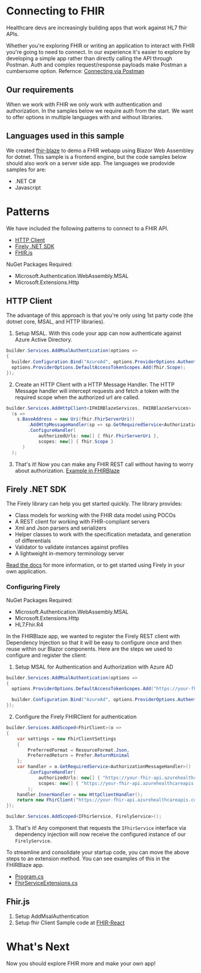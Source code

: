 # Connecting to FHIR
Healthcare devs are increasingly building apps that work against HL7 fhir APIs.

Whether you're exploring FHIR or writing an application to interact with FHIR you're going to need to connect.
In our experience it's easier to explore by developing a simple app rather than directly calling the API through Postman. Auth and complex request/response payloads make Postman a cumbersome option.
Refernce: [Connecting via Postman](https://docs.microsoft.com/en-us/azure/healthcare-apis/azure-api-for-fhir/access-fhir-postman-tutorial#inserting-a-patient)

## Our requirements
When we work with FHIR we only work with authentication and authorization.  In the samples below we require auth from the start.
We want to offer options in multiple languages with and without libraries.

## Languages used in this sample
We created [fhir-blaze](https://github.com/microsoft/FhirBlaze) to demo a FHIR webapp using Blazor Web Assembley for dotnet.  This sample is a frontend engine, but the code samples below should also work on a server side app. 
The languages we prodovide samples for are: 
* .NET C#
* Javascript

# Patterns
We have included the following patterns to connect to a FHIR API.
* [HTTP Client](#http-client)
* [Firely .NET SDK](#firely-net-sdk)
* [FHIR.js](FHIR.js)

NuGet Packages Required:
* Microsoft.Authentication.WebAssembly.MSAL
* Microsoft.Extensions.Http  

## HTTP Client
The advantage of this approach is that you're only using 1st party code (the dotnet core, MSAL, and HTTP libraries).
1. Setup MSAL.
With this code your app can now authenticate against Azure Active Directory. 
```csharp
builder.Services.AddMsalAuthentication(options =>
{
  builder.Configuration.Bind("AzureAd", options.ProviderOptions.Authentication);
  options.ProviderOptions.DefaultAccessTokenScopes.Add(fhir.Scope);
});
```
2. Create an HTTP Client with a HTTP Message Handler.
The HTTP Message handler will intercept requests and fetch a token with the required scope when the authorized url are called.
```csharp
builder.Services.AddHttpClient<IFHIRBlazeServices, FHIRBlazeServices>
  (s =>
    s.BaseAddress = new Uri(fhir.FhirServerUri))
    	.AddHttpMessageHandler(sp => sp.GetRequiredService<AuthorizationMessageHandler>()
   		.ConfigureHandler(
           	authorizedUrls: new[] { fhir.FhirServerUri },
           	scopes: new[] { fhir.Scope }
      )
  );
```

3. That's it!  Now you can make any FHIR REST call without having to worry about authorization.
[Example in FHIRBlaze](https://github.com/microsoft/FhirBlaze/blob/c6fe1acae9d148355c898187874c01181f36bad3/FhirBlaze/Program.cs#L35)

## Firely .NET SDK
The Firely library can help you get started quickly. 
The library provides:
* Class models for working with the FHIR data model using POCOs
* A REST client for working with FHIR-compliant servers
* Xml and Json parsers and serializers
* Helper classes to work with the specification metadata, and generation of differentials
* Validator to validate instances against profiles
* A lightweight in-memory terminology server

[Read the docs](https://docs.fire.ly/projects/Firely-NET-SDK/index.html) for more information, or to get started using Firely in your own application.

### Configuring Firely
NuGet Packages Required:
* Microsoft.Authentication.WebAssembly.MSAL
* Microsoft.Extensions.Http  
* HL7.Fhir.R4

In the FHIRBlaze app, we wanted to register the Firely REST client with Dependency Injection so that it will be easy to configure once and then reuse within our Blazor components. Here are the steps we used to configure and register the client:
1. Setup MSAL for Authentication and Authorization with Azure AD 
```csharp
builder.Services.AddMsalAuthentication(options =>
{
  options.ProviderOptions.DefaultAccessTokenScopes.Add("https://your-fhir-api.azurehealthcareapis.com/user_impersonation");

  builder.Configuration.Bind("AzureAd", options.ProviderOptions.Authentication);
});
```
2. Configure the Firely FHIRClient for authentication
```csharp
builder.Services.AddScoped<FhirClient>(o =>
{
    var settings = new FhirClientSettings
    {
        PreferredFormat = ResourceFormat.Json,
        PreferredReturn = Prefer.ReturnMinimal
    };
    var handler = o.GetRequiredService<AuthorizationMessageHandler>()
        .ConfigureHandler(
            authorizedUrls: new[] { "https://your-fhir-api.azurehealthcareapis.com" },
            scopes: new[] { "https://your-fhir-api.azurehealthcareapis.com/user_impersonation" }
        );
    handler.InnerHandler = new HttpClientHandler();
    return new FhirClient("https://your-fhir-api.azurehealthcareapis.com", settings, handler);
});

builder.Services.AddScoped<IFhirService, FirelyService>();
```
3. That's it! Any component that requests the `IFhirService` interface via dependency injection will now receive the configured instance of our `FirelyService`.

To streamline and consolidate your startup code, you can move the above steps to an extension method. You can see examples of this in the FHIRBlaze app.
* [Program.cs](https://github.com/microsoft/FhirBlaze/blob/2649937d591368834fb5e8872cb07987c8cfb032/FhirBlaze/Program.cs#L43)
* [FhirServiceExtensions.cs](https://github.com/microsoft/FhirBlaze/blob/main/FhirBlaze/FhirServiceExtensions.cs)

## Fhir.js
1. Setup AddMsalAuthentication
2. Setup fhir Client
Sample code at [FHIR-React](TODO)

# What's Next
Now you should explore FHIR more and make your own app!
